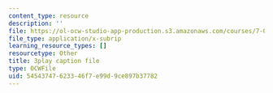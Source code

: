 ```yaml
---
content_type: resource
description: ''
file: https://ol-ocw-studio-app-production.s3.amazonaws.com/courses/7-01sc-fundamentals-of-biology-fall-2011/54543747623346f7e99d9ce897b37782_LvLbaVW84nE.srt
file_type: application/x-subrip
learning_resource_types: []
resourcetype: Other
title: 3play caption file
type: OCWFile
uid: 54543747-6233-46f7-e99d-9ce897b37782
---
```

